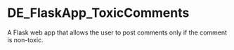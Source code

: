 # DE_FlaskApp_ToxicComments
A Flask web app that allows the user to post comments only if the comment is non-toxic.
